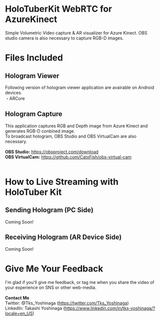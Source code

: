 # HoloTuberKit WebRTC for AzureKinect
Simple Volumetric Video capture &amp; AR visualizer for Azure Kinect. OBS studio camera is also necessary to capture RGB-D images.<br>

# Files Included
## Hologram Viewer
Following version of hologram viewer application are avairable on Android devices.<br>
・ARCore <br>

## Hologram Capture
This application captures RGB and Depth image from Azure Kinect and generates RGB-D conbined image.<br>
To broadcast hologram, OBS Studio and OBS VirtualCam are also necessary.<br><br>
<b>OBS Studio:</b> https://obsproject.com/download  <br>
<b>OBS VirtualCam:</b> https://github.com/CatxFish/obs-virtual-cam <br>
<br>
# How to Live Streaming with HoloTuber Kit
## Sending Hologram (PC Side)
Coming Soon!<br>

## Receiving Hologram (AR Device Side)
Coming Soon!<br>

# Give Me Your Feedback
I'm glad if you'll give me feedback, or tag me when you share the video of your experience on SNS or other web-media.<br><br>
<b>Contact Me</b><br>
Twitter: @Tks_Yoshinaga (https://twitter.com/Tks_Yoshinaga)<br>
LinkedIn: Takashi Yoshinaga (https://www.linkedin.com/in/tks-yoshinaga/?locale=en_US)<br>
<br>
